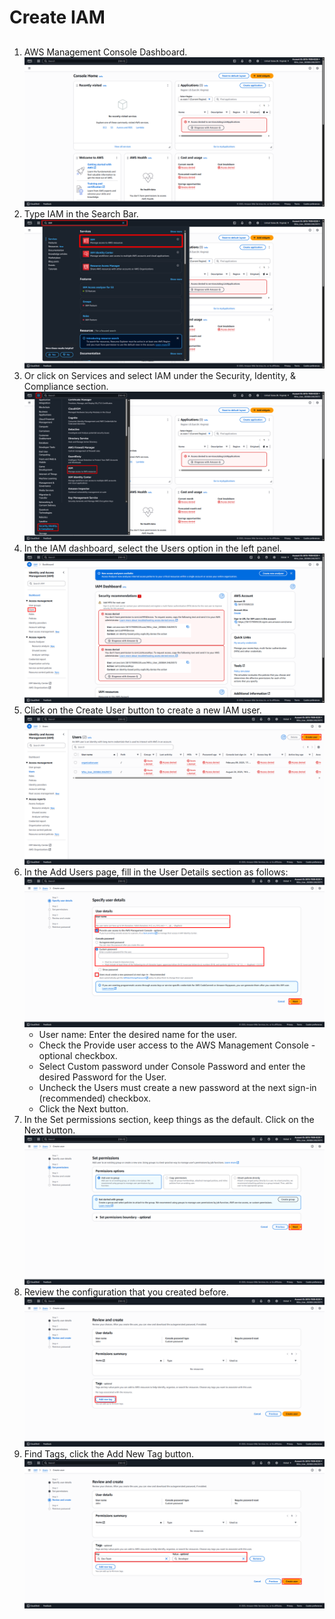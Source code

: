 # Create IAM
##
1. AWS Management Console Dashboard. ![Console_Dashboard](Images/Console_Dashboard.png)
2. Type IAM in the Search Bar. ![Search_IAM](Images/Search_IAM.png)
3. Or click on Services and select IAM under the Security, Identity, & Compliance section. ![Services_IAM](Images/Services_IAM.png)
4. In the IAM dashboard, select the Users option in the left panel. ![IAM_Dashboard](Images/IAM_Dashboard.png)
5. Click on the Create User button to create a new IAM user. ![Users_Dashboard](Images/Users_Dashboard.png)
6. In the Add Users page, fill in the User Details section as follows:![Username](Images/Username.png)
   - User name: Enter the desired name for the user.
   - Check the Provide user access to the AWS Management Console - optional checkbox.
   - Select Custom password under Console Password and enter the desired Password for the User.
   - Uncheck the Users must create a new password at the next sign-in (recommended) checkbox.
   - Click the Next button.
7. In the Set permissions section, keep things as the default. Click on the Next button. ![Set_Permissions](Images/SetPermissions.png)
8. Review the configuration that you created before. ![Review_Create](Images/ReviewCreate.png)
9. Find Tags, click the Add New Tag button. ![Review_CreateTags](Images/ReviewCreateTags.png)
